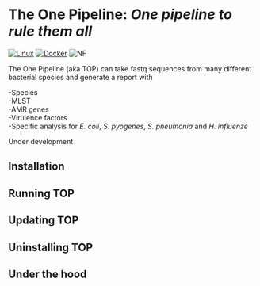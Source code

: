 # The One Pipeline: *One pipeline to rule them all*
[![Linux](https://svgshare.com/i/Zhy.svg)](https://www.linux.org/)   [![Docker](https://badgen.net/badge/icon/docker?icon=docker&label)](https://https://docker.com/) ![NF](https://badgen.net/badge/Nextflow/Prealpha/green?icon=terminal)


The One Pipeline (aka TOP) can take fastq sequences from many different bacterial species and generate a report with

-Species   
-MLST   
-AMR genes   
-Virulence factors   
-Specific analysis for *E. coli*, *S. pyogenes*, *S. pneumonia* and *H. influenze*     

Under development   

## Installation   

## Running TOP   

## Updating TOP   

## Uninstalling TOP

## Under the hood   

